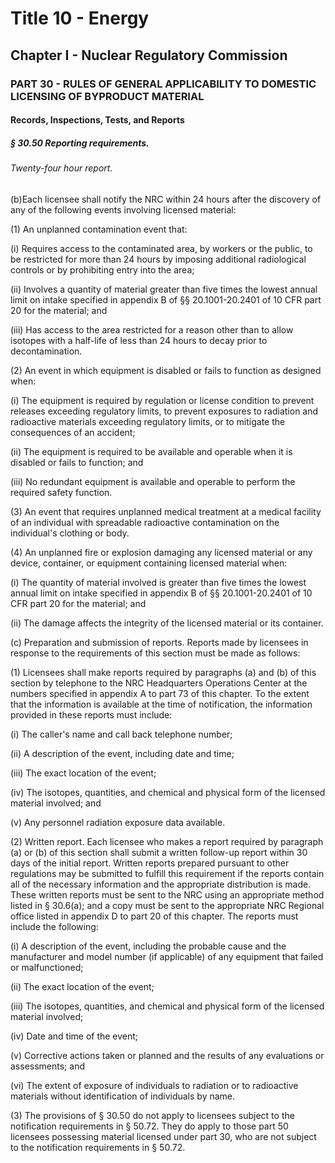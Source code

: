 
# Title 10 - Energy
## Chapter I - Nuclear Regulatory Commission
### PART 30 - RULES OF GENERAL APPLICABILITY TO DOMESTIC LICENSING OF BYPRODUCT MATERIAL
#### Records, Inspections, Tests, and Reports
##### § 30.50 Reporting requirements.
###### Twenty-four hour report.

(b)Each licensee shall notify the NRC within 24 hours after the discovery of any of the following events involving licensed material:

(1) An unplanned contamination event that:

(i) Requires access to the contaminated area, by workers or the public, to be restricted for more than 24 hours by imposing additional radiological controls or by prohibiting entry into the area;

(ii) Involves a quantity of material greater than five times the lowest annual limit on intake specified in appendix B of §§ 20.1001-20.2401 of 10 CFR part 20 for the material; and

(iii) Has access to the area restricted for a reason other than to allow isotopes with a half-life of less than 24 hours to decay prior to decontamination.

(2) An event in which equipment is disabled or fails to function as designed when:

(i) The equipment is required by regulation or license condition to prevent releases exceeding regulatory limits, to prevent exposures to radiation and radioactive materials exceeding regulatory limits, or to mitigate the consequences of an accident;

(ii) The equipment is required to be available and operable when it is disabled or fails to function; and

(iii) No redundant equipment is available and operable to perform the required safety function.

(3) An event that requires unplanned medical treatment at a medical facility of an individual with spreadable radioactive contamination on the individual's clothing or body.

(4) An unplanned fire or explosion damaging any licensed material or any device, container, or equipment containing licensed material when:

(i) The quantity of material involved is greater than five times the lowest annual limit on intake specified in appendix B of §§ 20.1001-20.2401 of 10 CFR part 20 for the material; and

(ii) The damage affects the integrity of the licensed material or its container.

(c) Preparation and submission of reports. Reports made by licensees in response to the requirements of this section must be made as follows:

(1) Licensees shall make reports required by paragraphs (a) and (b) of this section by telephone to the NRC Headquarters Operations Center at the numbers specified in appendix A to part 73 of this chapter. To the extent that the information is available at the time of notification, the information provided in these reports must include:

(i) The caller's name and call back telephone number;

(ii) A description of the event, including date and time;

(iii) The exact location of the event;

(iv) The isotopes, quantities, and chemical and physical form of the licensed material involved; and

(v) Any personnel radiation exposure data available.

(2) Written report. Each licensee who makes a report required by paragraph (a) or (b) of this section shall submit a written follow-up report within 30 days of the initial report. Written reports prepared pursuant to other regulations may be submitted to fulfill this requirement if the reports contain all of the necessary information and the appropriate distribution is made. These written reports must be sent to the NRC using an appropriate method listed in § 30.6(a); and a copy must be sent to the appropriate NRC Regional office listed in appendix D to part 20 of this chapter. The reports must include the following:

(i) A description of the event, including the probable cause and the manufacturer and model number (if applicable) of any equipment that failed or malfunctioned;

(ii) The exact location of the event;

(iii) The isotopes, quantities, and chemical and physical form of the licensed material involved;

(iv) Date and time of the event;

(v) Corrective actions taken or planned and the results of any evaluations or assessments; and

(vi) The extent of exposure of individuals to radiation or to radioactive materials without identification of individuals by name.

(3) The provisions of § 30.50 do not apply to licensees subject to the notification requirements in § 50.72. They do apply to those part 50 licensees possessing material licensed under part 30, who are not subject to the notification requirements in § 50.72.
